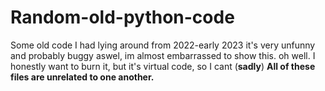 # Random-old-python-code
Some old code I had lying around from 2022-early 2023
it's very unfunny and probably buggy aswel, im almost embarrassed to show this.
oh well.
I honestly want to burn it, but it's virtual code, so I cant (<strong>sadly</strong>)
<strong>All of these files are unrelated to one another.</strong>
